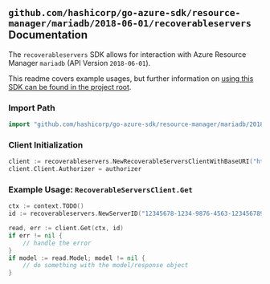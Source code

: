 
## `github.com/hashicorp/go-azure-sdk/resource-manager/mariadb/2018-06-01/recoverableservers` Documentation

The `recoverableservers` SDK allows for interaction with Azure Resource Manager `mariadb` (API Version `2018-06-01`).

This readme covers example usages, but further information on [using this SDK can be found in the project root](https://github.com/hashicorp/go-azure-sdk/tree/main/docs).

### Import Path

```go
import "github.com/hashicorp/go-azure-sdk/resource-manager/mariadb/2018-06-01/recoverableservers"
```


### Client Initialization

```go
client := recoverableservers.NewRecoverableServersClientWithBaseURI("https://management.azure.com")
client.Client.Authorizer = authorizer
```


### Example Usage: `RecoverableServersClient.Get`

```go
ctx := context.TODO()
id := recoverableservers.NewServerID("12345678-1234-9876-4563-123456789012", "example-resource-group", "serverName")

read, err := client.Get(ctx, id)
if err != nil {
	// handle the error
}
if model := read.Model; model != nil {
	// do something with the model/response object
}
```
